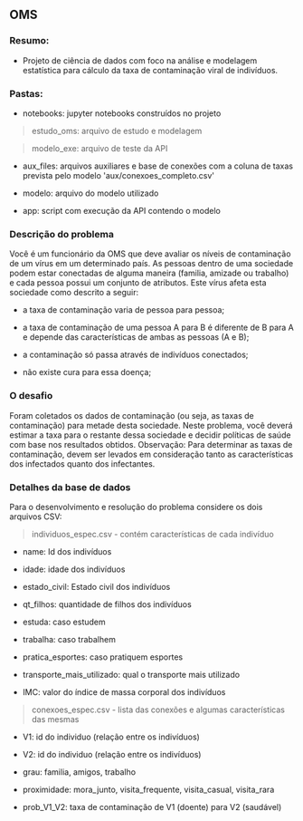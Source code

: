 ## OMS

### Resumo:

- Projeto de ciência de dados com foco na análise e modelagem estatística para cálculo da taxa de contaminação viral de indivíduos.

### Pastas:

- notebooks: jupyter notebooks construídos no projeto

>estudo_oms: arquivo de estudo e modelagem

>modelo_exe: arquivo de teste da API

- aux_files: arquivos auxiliares e base de conexões com a coluna de taxas prevista pelo modelo 'aux/conexoes_completo.csv'

- modelo: arquivo do modelo utilizado

- app: script com execução da API contendo o modelo

### Descrição do problema
Você é um funcionário da OMS que deve avaliar os níveis de contaminação de um vírus em um determinado país. As pessoas dentro de uma sociedade podem estar conectadas de alguma maneira (familia, amizade ou trabalho) e cada pessoa possui um conjunto de atributos. Este vírus afeta esta sociedade como descrito a seguir:

- a taxa de contaminação varia de pessoa para pessoa;

- a taxa de contaminação de uma pessoa A para B é diferente de B para A e depende das características de ambas as pessoas (A e B);

- a contaminação só passa através de indivíduos conectados;

- não existe cura para essa doença;

### O desafio

Foram coletados os dados de contaminação (ou seja, as taxas de contaminação) para metade desta sociedade. Neste problema, você deverá estimar a taxa para o restante dessa sociedade e decidir políticas de saúde com base nos resultados obtidos.
Observação: Para determinar as taxas de contaminação, devem ser levados em consideração tanto as características dos infectados quanto dos infectantes.

### Detalhes da base de dados

Para o desenvolvimento e resolução do problema considere os dois arquivos CSV:
> individuos_espec.csv - contém características de cada indivíduo

- name: Id dos indivíduos

- idade: idade dos indivíduos

- estado_civil: Estado civil dos indivíduos

- qt_filhos: quantidade de filhos dos indivíduos

- estuda: caso estudem

- trabalha: caso trabalhem

- pratica_esportes: caso pratiquem esportes

- transporte_mais_utilizado: qual o transporte mais utilizado

- IMC: valor do índice de massa corporal dos indivíduos

> conexoes_espec.csv - lista das conexões e algumas características das mesmas

- V1: id do individuo (relação entre os indivíduos)

- V2: id do individuo (relação entre os indivíduos)

- grau: familia, amigos, trabalho

- proximidade: mora_junto, visita_frequente, visita_casual, visita_rara

- prob_V1_V2: taxa de contaminação de V1 (doente) para V2 (saudável)
